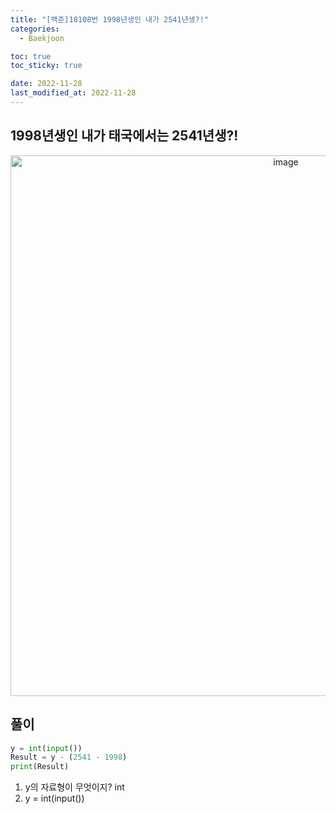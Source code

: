 ```yaml
---
title: "[백준]18108번 1998년생인 내가 2541년생?!" 
categories: 
  - Baekjoon

toc: true
toc_sticky: true

date: 2022-11-28
last_modified_at: 2022-11-28 
---
```


## 1998년생인 내가 태국에서는 2541년생?! 

<p align = "center">
<img width="865" alt="image" src="https://user-images.githubusercontent.com/111734605/204678700-3f30db5b-b49a-4e8d-941a-2e896d651395.png">
</p>

## 풀이 

```python
y = int(input())
Result = y - (2541 - 1998)
print(Result)
```

1) y의 자료형이 무엇이지? int
2) y = int(input())
